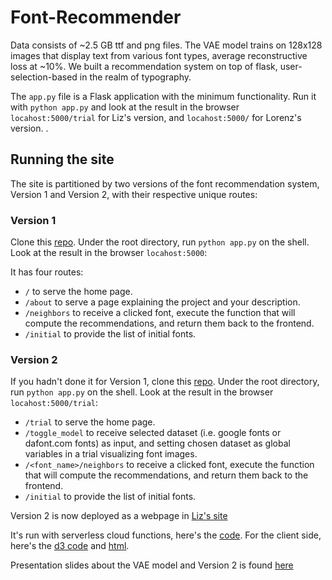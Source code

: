 # Font-Recommender

Data consists of ~2.5 GB ttf and png files.  The VAE model trains on 128x128 images that display text from various font types, average reconstructive loss at ~10%. We built a recommendation system on top of flask, user-selection-based in the realm of typography.   

The `app.py` file is a Flask application with the minimum functionality. Run it with `python app.py` and look at the result in the browser `locahost:5000/trial` for Liz's version, and `locahost:5000/` for Lorenz's version. .

## Running the site

The site is partitioned by two versions of the font recommendation system, Version 1 and Version 2, with their respective unique routes:

### Version 1

Clone this [repo](https://github.com/DerpMind/font_recommender.git).  Under the root directory, run `python app.py` on the shell. Look at the result in the browser `locahost:5000`:  

It has four routes:

- `/` to serve the home page.
- `/about` to serve a page explaining the project and your description.
- `/neighbors` to receive a clicked font, execute the function that will compute the recommendations, and return them back to the frontend.
- `/initial` to provide the list of initial fonts.


### Version 2

If you hadn't done it for Version 1, clone this [repo](https://github.com/DerpMind/font_recommender.git).  Under the root directory, run `python app.py` on the shell. Look at the result in the browser `locahost:5000/trial`:


- `/trial` to serve the home page.
- `/toggle_model` to receive selected dataset (i.e. google fonts or dafont.com fonts) as input, and setting chosen dataset as global variables in a trial visualizing font images.
- `/<font_name>/neighbors` to receive a clicked font, execute the function that will compute the recommendations, and return them back to the frontend.
- `/initial` to provide the list of initial fonts.

Version 2 is now deployed as a webpage in [Liz's site](https://ekeleshian.github.io/visualizations.html)  

It's run with serverless cloud functions, here's the [code](https://github.com/ekeleshian/gcf_smartFont). For the client side, here's the [d3 code](https://github.com/ekeleshian/ekeleshian.github.io/blob/developed/static/new_viz.js) and [html](https://github.com/ekeleshian/ekeleshian.github.io/blob/developed/static/visualizations.html).

Presentation slides about the VAE model and Version 2 is found [here](https://docs.google.com/presentation/d/1oWmacOUspKoZ1noWW_25h4o8gx4xrnYLUepGBeQ1gRE/edit?usp=sharing)